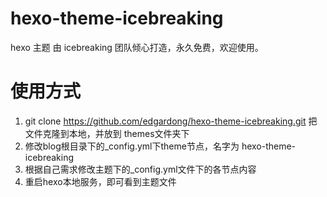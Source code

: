 # hexo-theme-icebreaking
hexo 主题 由 icebreaking 团队倾心打造，永久免费，欢迎使用。

# 使用方式
1.  git clone https://github.com/edgardong/hexo-theme-icebreaking.git   把文件克隆到本地，并放到 themes文件夹下
2.  修改blog根目录下的_config.yml下theme节点，名字为 hexo-theme-icebreaking
3.  根据自己需求修改主题下的_config.yml文件下的各节点内容
4.  重启hexo本地服务，即可看到主题文件
